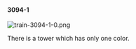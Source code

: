 #### 3094-1
![train-3094-1-0.png](https://github.com/lil-lab/nlvr/raw/master/nlvr/train/images/31/train-3094-1-0.png "train-3094-1-0.png")

There is a tower which has only one color.